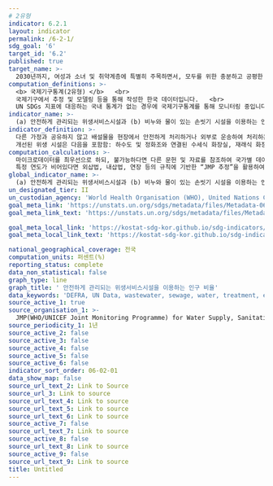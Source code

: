 ```yaml
---
# 2유형
indicator: 6.2.1
layout: indicator
permalink: /6-2-1/
sdg_goal: '6'
target_id: '6.2'
published: true
target_name: >-
  2030년까지, 여성과 소녀 및 취약계층에 특별히 주목하면서, 모두를 위한 충분하고 공평한 공중위생과 개인청결에 대한 접근을 달성하고 노상배변을 금지
computation_definitions: >-
  <b> 국제기구통계(2유형) </b>   <br>
  국제기구에서 추정 및 모델링 등을 통해 작성한 한국 데이터입니다.   <br>
  UN SDGs 지표에 대응하는 국내 통계가 없는 경우에 국제기구통계를 통해 모니터링 중입니다. 
indicator_name: >-
  (a) 안전하게 관리되는 위생서비스시설과 (b) 비누와 물이 있는 손씻기 시설을 이용하는 인구 비율
indicator_definition: >-
  다른 가정과 공유하지 않고 배설물을 현장에서 안전하게 처리하거나 외부로 운송하여 처리하는 개선된 위생시설을 사용하는 인구의 비율을 의미함
  개선된 위생 시설은 다음을 포함함: 하수도 및 정화조와 연결된 수세식 화장실, 재래식 화장실, 환기구를 개선한 재래식 화장실, 슬래브 바닥의 재래식 화장실, 자연발효식 화장실
computation_calculations: >-
  마이크로데이터를 최우선으로 하되, 불가능하다면 다른 문헌 및 자료를 참조하여 국가별 데이터를 도시와 농촌으로 분리하여 수집한 후, 인구에 따른 가중치를 바탕으로 합산하여 계산
  특정 연도가 비어있다면 외삽법, 내삽법, 연장 등의 규칙에 기반한 “JMP 추정”을 활용하여 도출
global_indicator_name: >-
  (a) 안전하게 관리되는 위생서비스시설과 (b) 비누와 물이 있는 손씻기 시설을 이용하는 인구 비율
un_designated_tier: II
un_custodian_agency: 'World Health Organisation (WHO), United Nations Children''s Fund (UNICEFF)'
goal_meta_link: 'https://unstats.un.org/sdgs/metadata/files/Metadata-06-02-01.pdf'
goal_meta_link_text: 'https://unstats.un.org/sdgs/metadata/files/Metadata-06-02-01.pdf'

goal_meta_local_link: 'https://kostat-sdg-kor.github.io/sdg-indicators/public/data/Metadata-06-02-01_KOR.pdf'
goal_meta_local_link_text: 'https://kostat-sdg-kor.github.io/sdg-indicators/public/data/Metadata-06-02-01_KOR.pdf'

national_geographical_coverage: 전국
computation_units: 퍼센트(%)
reporting_status: complete
data_non_statistical: false
graph_type: line
graph_title: ' 안전하게 관리되는 위생서비스시설을 이용하는 인구 비율'
data_keywords: 'DEFRA, UN Data, wastewater, sewage, water, treatment, environment'
source_active_1: true
source_organisation_1: >-
  JMP(WHO/UNICEF Joint Monitoring Programme) for Water Supply, Sanitation and Hygienes
source_periodicity_1: 1년
source_active_2: false
source_active_3: false
source_active_4: false
source_active_5: false
source_active_6: false
indicator_sort_order: 06-02-01
data_show_map: false
source_url_text_2: Link to Source
source_url_3: Link to source
source_url_text_4: Link to source
source_url_text_5: Link to source
source_url_text_6: Link to source
source_active_7: false
source_url_text_7: Link to source
source_active_8: false
source_url_text_8: Link to source
source_active_9: false
source_url_text_9: Link to source
title: Untitled
---
```

